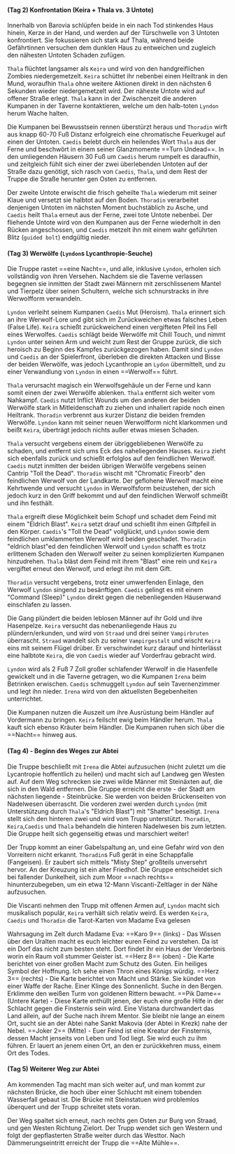 #### (Tag 2) Konfrontation (Keira + Thala vs. 3 Untote)

Innerhalb von Barovia schlüpfen beide in ein nach Tod stinkendes Haus hinein, Kerze in der Hand, und werden auf der Türschwelle von 3 Untoten konfrontiert. Sie fokussieren sich stark auf Thala, während beide Gefährtinnen versuchen dem dunklen Haus zu entweichen und zugleich den nähesten Untoten Schaden zufügen.

`Thala` flüchtet langsamer als `Keira` und wird von den handgreiflichen Zombies niedergemetzelt. `Keira` schüttet ihr nebenbei einen Heiltrank in den Mund, woraufhin `Thala` ohne weitere Aktionen direkt in den nächsten 6 Sekunden wieder niedergemetzelt wird. Der näheste Untote wird auf offener Straße erlegt. `Thala` kann in der Zwischenzeit die anderen Kumpanen in der Taverne kontaktieren, welche um den halb-toten `Lyndon` herum Wache halten.

Die Kumpanen bei Bewusstsein rennen überstürzt heraus und `Thoradin` wirft aus knapp 60-70 Fuß Distanz erfolgreich eine chromatische Feuerkugel auf einen der Untoten. `Caedis` belebt durch ein heilendes Wort `Thala` aus der Ferne und beschwört in einem seiner Glanzmomente ==Turn Undead==. In den umliegenden Häusern 30 Fuß um `Caedis` herum rumpelt es daraufhin, und zeitgleich fühlt sich einer der zwei überlebenden Untoten auf der Straße dazu genötigt, sich rasch von `Caedis`, `Thala`, und dem Rest der Truppe die Straße herunter gen Osten zu entfernen. 

Der zweite Untote erwischt die frisch geheilte `Thala` wiederum mit seiner Klaue und versetzt sie halbtot auf den Boden. `Thoradin` verarbeitet denjenigen Untoten im nächsten Moment buchstäblich zu Asche, und `Caedis` heilt `Thala` erneut aus der Ferne, zwei tote Untote nebenbei. Der fliehende Untote wird von den Kumpanen aus der Ferne wiederholt in den Rücken angeschossen, und `Caedis` metzelt ihn mit einem wahr geführten Blitz (`guided bolt`) endgültig nieder.

#### (Tag 3) Werwölfe (`Lyndon`s Lycanthropie-Seuche)

Die Truppe rastet ==eine Nacht==, und alle, inklusive `Lyndon`, erholen sich vollständig von ihren Versehen. Nachdem sie die Taverne verlassen begegnen sie inmitten der Stadt zwei Männern mit zerschlissenem Mantel und Tierpelz über seinen Schultern, welche sich schnurstracks in ihre Werwolfform verwandeln.

`Lyndon` verleiht seinem Kumpanen `Caedis` Mut (Heroism). `Thala` erinnert sich an ihre Werwolf-Lore und gibt sich im Zurückweichen etwas falsches Leben (False Life). `Keira` schießt zurückweichend einen vergifteten Pfeil ins Fell eines Werwolfes. `Caedis` schlägt beide Werwölfe mit Chill Touch, und nimmt `Lyndon` unter seinen Arm und weicht zum Rest der Gruppe zurück, die sich heroisch zu Beginn des Kampfes zurückgezogen haben. Damit sind `Lyndon` und `Caedis` an der Spielerfront, überleben die direkten Attacken und Bisse der beiden Werwölfe, was jedoch Lycanthropie an `Lydon` übermittelt, und zu einer Verwandlung von `Lyndon` in einen ==Werwolf== führt.

`Thala` verursacht magisch ein Werwolfsgehäule un der Ferne und kann somit einen der zwei Werwölfe ablenken. `Thala` entfernt sich weiter vom Nahkampf. `Caedis` nutzt Inflict Wounds um den anderen der beiden Werwölfe stark in Mitleidenschaft zu ziehen und inhaliert rapide noch einen Heiltrank. `Thoradin` verbrennt aus kurzer Distanz die beiden fremden Werwölfe. `Lyndon` kann mit seiner neuen Werwolfform nicht klarkommen und beißt `Keira`, überträgt jedoch nichts außer etwas miesen Schaden.

`Thala` versucht vergebens einem der übriggebliebenen Werwölfe zu schaden, und entfernt sich ums Eck des naheliegenden Hauses. `Keira` zieht sich ebenfalls zurück und schießt erfolglos auf den feindlichen Werwolf. `Caedis` nutzt inmitten der beiden übrigen Werwölfe vergebens seinen Cantrip "Toll the Dead". `Thoradin` wischt mit "Chromatic Fireorb" den feindlichen Werwolf von der Landkarte. Der geflohene Werwolf macht eine Kehrtwende und versucht `Lyndon` in Werwolfsform beizustehen, der sich jedoch kurz in den Griff bekommt und auf den feindlichen Werwolf schmeißt und ihn festhält.

`Thala` ergreift diese Möglichkeit beim Schopf und schadet dem Feind mit einem "Eldrich Blast". `Keira` setzt drauf und schießt ihm einen Giftpfeil in den Körper. `Caedis`'s "Toll the Dead" vollglückt, und `Lyndon` sowie dem feindlichen umklammerten Werwolf wird beiden geschadet. `Thoradin` "eldrich blast"ed den feindlichen Werwolf und `Lyndon` schafft es trotz erlittenem Schaden den Werwolf weiter zu seinen komplizierten Kumpanen hinzudrehen. `Thala` bläst dem Feind mit ihrem "Blast" eine rein und `Keira` vergiftet erneut den Werwolf, und erlegt ihn mit dem Gift. 

`Thoradin` versucht vergebens, trotz einer umwerfenden Einlage, den Werwolf `Lyndon` singend zu besänftigen. `Caedis` gelingt es mit einem "Command (Sleep)" `Lyndon` direkt gegen die nebenliegenden Häuserwand einschlafen zu lassen.

Die Gang plündert die beiden leblosen Männer auf ihr Gold und ihre Hasenpelze. `Keira` versucht das nebenanliegende Haus zu plündern/erkunden, und wird von `Straad` und drei seiner `Vampirbruten` überrascht. `Straad` wandelt sich zu seiner `Vampirgestalt` und wischt `Keira` eins mit seinem Flügel drüber. Er verschwindet kurz darauf und hinterlässt eine halbtote `Keira`, die von `Caedis` wieder auf Vorderfrau gebracht wird.

`Lyndon` wird als 2 Fuß 7 Zoll großer schlafender Werwolf in die Hasenfelle gewickelt und in die Taverne getragen, wo die Kumpanen `Irena` beim Betrinken erwischen. `Caedis` schmuggelt `Lyndon` auf sein Tavernenzimmer und legt ihn nieder. `Irena` wird von den aktuellsten Begebenheiten unterrichtet. 

Die Kumpanen nutzen die Auszeit um ihre Ausrüstung beim Händler auf Vordermann zu bringen. `Keira` feilscht ewig beim Händler herum. `Thala` kauft sich ebenso Kräuter beim Händler. Die Kumpanen ruhen sich über die ==Nacht== hinweg aus.

#### (Tag 4) - Beginn des Weges zur Abtei

Die Truppe beschließt mit `Irena` die Abtei aufzusuchen (nicht zuletzt um die Lycantropie hoffentlich zu heilen) und macht sich auf Landweg gen Westen auf. Auf dem Weg schrecken sie zwei wilde Männer mit Steinäxten auf, die sich in den Wald entfernen. Die Gruppe erreicht die erste - der Stadt am nächsten liegende - Steinbrücke. Sie werden von beiden Brückenseiten von Nadelwesen überrascht. Die vorderen zwei werden durch `Lyndon` (mit Unterstützung durch `Thala`'s "Eldrich Blast") mit "Shatter" beseitigt. `Irena` stellt sich den hinteren zwei und wird vom Trupp unterstützt. `Thoradin`, `Keira`,`Caedis` und `Thala` behandeln die hinteren Nadelwesen bis zum letzten. Die Gruppe heilt sich gegenseitig etwas und marschiert weiter!

Der Trupp kommt an einer Gabelspaltung an, und eine Gefahr wird von den Vorreitern nicht erkannt. `Thoradin`s Fuß gerät in eine Schappfalle (Fangeisen). Er zaubert sich mittels "Misty Step" großteils unversehrt hervor. An der Kreuzung ist ein alter Friedhof. Die Gruppe entscheidet sich bei fallender Dunkelheit, sich zum Moor ==nach rechts== hinunterzubegeben, um ein etwa 12-Mann Viscanti-Zeltlager in der Nähe aufzusuchen.

Die Viscanti nehmen den Trupp mit offenen Armen auf, `Lyndon` macht sich musikalisch populär, `Keira` verhält sich relativ weird. Es werden `Keira`, `Caedis` und `Thoradin` die Tarot-Karten von Madame Eva gelesen

Wahrsagung im Zelt durch Madame Eva:
==Karo 9== (links) - Das Wissen über den Uralten macht es euch leichter euren Feind zu verstehen. Da ist ein Dorf das nicht zum besten steht. Dort findet ihr ein Haus der Verderbnis worin ein Raum voll stummer Geister ist.
==Herz 8== (oben) - Die Karte berichtet von einer großen Macht zum Schutz des Guten. Ein heiliges Symbol der Hoffnung. Ich sehe einen Thron eines Königs würdig.
==Herz 3== (rechts) - Die Karte berichtet von Macht und Stärke. Sie kündet von einer Waffe der Rache. Einer Klinge des Sonnenlicht. Suche in den Bergen. Erklimme den weißen Turm von goldenen Rittern bewacht.
==Pik Dame== (Untere Karte) - Diese Karte enthüllt jenen, der euch eine große Hilfe in der Schlacht gegen die Finsternis sein wird. Eine Vistana durchwandert das Land allein, auf der Suche nach ihrem Mentor. Sie bleibt nie lange an einem Ort, sucht sie an der Abtei nahe Sankt Makovia (der Abtei in Krezk) nahe der Nebel.
==Joker 2== (Mitte) -  Euer Feind ist eine Kreatur der Finsternis, dessen Macht jenseits von Leben und Tod liegt. Sie wird euch zu ihm führen. Er lauert an jenem einen Ort, an den er zurückkehren muss, einem Ort des Todes.
#### (Tag 5) Weiterer Weg zur Abtei

Am kommenden Tag macht man sich weiter auf, und man kommt zur nächsten Brücke, die hoch über einer Schlucht mit einem tobenden Wasserfall gebaut ist. Die Brücke mit Steinstatuen wird problemlos überquert und der Trupp schreitet stets voran.

Der Weg spaltet sich erneut, nach rechts gen Osten zur Burg von Straad, und gen Westen Richtung Zielort. Der Trupp wendet sich gen Western und folgt der gepflasterten Straße weiter durch das Westtor. Nach Dämmerungseintritt erreicht der Trupp die ==Alte Mühle==.


